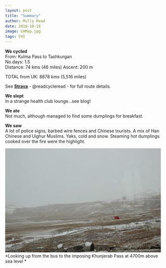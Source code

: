 ```yaml
---
layout: post
title: "Summary"
author: Milly Read
date: 2018-10-18
image: CHMap.jpg
tags: CHI
--- 
```


**We cycled**  
From: Kulma Pass to Tashkurgan  
No.days: 1.5  
Distance: 74 kms (46 miles)
Ascent: 200 m 

TOTAL from UK: 8878 kms (5,516 miles)

See [**Strava**](https://www.strava.com/athletes/readcycleread) - @readcycleread - for full route details. 

**We slept**  
In a strange health club lounge...see blog!  

**We ate**  
Not much, although managed to find some dumplings for breakfast.  

**We saw**  
A lot of police signs, barbed wire fences and Chinese tourists. A mix of Han Chinese and Uighur Muslims. Yaks, cold and snow. Steaming hot dumplings cooked over the fire were the highlight.

![CHPass](assets/img/CHPass.JPG) *Looking up from the bus to the imposing Khunjerab Pass at 4700m above sea level *  
